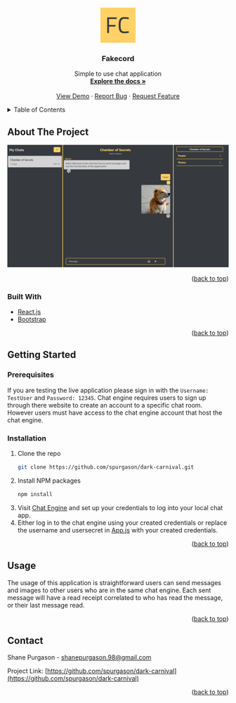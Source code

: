 <div id="top"></div>
<!--

[![Contributors][contributors-shield]][contributors-url]
[![LinkedIn][linkedin-shield]][linkedin-url]
[![GitHub][github-shield]][github-url]



<!-- PROJECT LOGO -->
<br />
<div align="center">
  <a href="https://github.com/spurgason/dark-carnival">
    <img src="public/logo192.png" alt="Logo" width="80" height="80">
  </a>

<h3 align="center">Fakecord</h3>

  <p align="center">
    Simple to use chat application
    <br />
    <a href="https://github.com/spurgason/dark-carnival"><strong>Explore the docs »</strong></a>
    <br />
    <br />
    <a href="https://github.com/spurgason/dark-carnival">View Demo</a>
    ·
    <a href="https://github.com/spurgason/dark-carnival/issues">Report Bug</a>
    ·
    <a href="https://github.com/spurgason/dark-carnival/issues">Request Feature</a>
  </p>
</div>



<!-- TABLE OF CONTENTS -->
<details>
  <summary>Table of Contents</summary>
  <ol>
    <li>
      <a href="#about-the-project">About The Project</a>
      <ul>
        <li><a href="#built-with">Built With</a></li>
      </ul>
    </li>
    <li>
      <a href="#getting-started">Getting Started</a>
      <ul>
        <li><a href="#prerequisites">Prerequisites</a></li>
        <li><a href="#installation">Installation</a></li>
      </ul>
    </li>
    <li><a href="#usage">Usage</a></li>
    <li><a href="#contact">Contact</a></li>
  </ol>
</details>



<!-- ABOUT THE PROJECT -->
## About The Project

[![Product Name Screen Shot][product-screenshot]]("https://example.com")

<p align="right">(<a href="#top">back to top</a>)</p>



### Built With

* [React.js](https://reactjs.org/)
* [Bootstrap](https://getbootstrap.com)


<p align="right">(<a href="#top">back to top</a>)</p>



<!-- GETTING STARTED -->
## Getting Started

### Prerequisites 
If you are testing the live application please sign in with the `Username: TestUser` and `Password: 12345`. Chat engine requires users to sign up through there website to create an account to a specific chat room. However users must have access to the chat engine account that host the chat engine.

### Installation

1. Clone the repo
   ```sh
   git clone https://github.com/spurgason/dark-carnival.git
   ```
2. Install NPM packages
   ```sh
   npm install
   ```
3. Visit [Chat Engine](https://chatengine.io/) and set up your credentials to log into your local chat app.
4. Either log in to the chat engine using your created credentials or replace the username and usersecret in [App.js](src/App.js) with your created credentials. 

<p align="right">(<a href="#top">back to top</a>)</p>



<!-- USAGE EXAMPLES -->
## Usage

The usage of this application is straightforward users can send messages and images to other users who are in the same chat engine. Each sent message will have a read receipt correlated to who has read the message, or their last message read. 

<p align="right">(<a href="#top">back to top</a>)</p>

<!-- CONTACT -->
## Contact

Shane Purgason - [shanepurgason.98@gmail.com](shanepurgason.98@gmail.com)

Project Link: [https://github.com/spurgason/dark-carnival](https://github.com/spurgason/dark-carnival)

<p align="right">(<a href="#top">back to top</a>)</p>

<!-- MARKDOWN LINKS & IMAGES -->
[contributors-shield]: https://img.shields.io/github/contributors/spurgason/dark-carnival.svg?style=for-the-badge
[contributors-url]: https://github.com/spurgason/dark-carnival/graphs/contributors
[linkedin-shield]: https://img.shields.io/badge/-LinkedIn-black.svg?style=for-the-badge&logo=linkedin&colorB=555
[linkedin-url]: https://linkedin.com/in/linkedin_username
[github-shield]: https://img.shields.io/badge/-GitHub-black.svg?style=for-the-badge&logo=github&colorB=555
[github-url]: https://github.com/spurgason
[product-screenshot]: src/images/fakecord-example.png